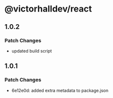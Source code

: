 # @victorhalldev/react

## 1.0.2

### Patch Changes

- updated build script

## 1.0.1

### Patch Changes

- 6e12e0d: added extra metadata to package.json
